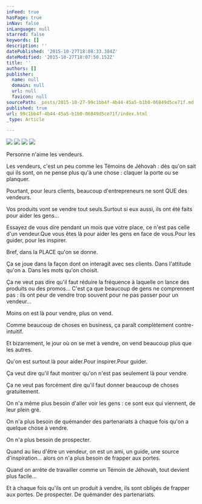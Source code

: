 ```yaml
---
inFeed: true
hasPage: true
inNav: false
inLanguage: null
starred: false
keywords: []
description: ''
datePublished: '2015-10-27T18:08:33.384Z'
dateModified: '2015-10-27T18:07:50.152Z'
title: ''
authors: []
publisher:
  name: null
  domain: null
  url: null
  favicon: null
sourcePath: _posts/2015-10-27-99c1bb4f-4b44-45a5-b1b0-06849d5ce71f.md
published: true
url: 99c1bb4f-4b44-45a5-b1b0-06849d5ce71f/index.html
_type: Article

---
```

![](https://the-grid-user-content.s3-us-west-2.amazonaws.com/2e1d507c-49dc-4de7-b05f-96ddca047d7c.jpg)
![](https://the-grid-user-content.s3-us-west-2.amazonaws.com/3632189c-dfae-49a8-acb3-6f20bd922750.jpg)
![](https://the-grid-user-content.s3-us-west-2.amazonaws.com/dce61187-ac9a-402a-93e1-a30f7e241761.jpg)
![](https://the-grid-user-content.s3-us-west-2.amazonaws.com/d819fb7e-db2d-4879-a330-91d09bf889cc.jpg)

Personne n'aime les vendeurs.

Les vendeurs, c'est un peu comme les Témoins de Jéhovah : dès qu'on sait qui ils sont, on ne pense plus qu'à une chose : claquer la porte ou se planquer.

Pourtant, pour leurs clients, beaucoup d'entrepreneurs ne sont QUE des vendeurs.

Vos produits vont se vendre tout seuls.Surtout si eux aussi, ils ont été faits pour aider les gens...

Essayez de vous dire pendant un mois que votre place, ce n'est pas celle d'un vendeur.Que vous êtes là pour aider les gens en face de vous.Pour les guider, pour les inspirer.

Bref, dans la PLACE qu'on se donne.

Ça se joue dans la façon dont on interagit avec ses clients. Dans l'attitude qu'on a. Dans les mots qu'on choisit.

Ça ne veut pas dire qu'il faut réduire la fréquence à laquelle on lance des produits ou des promos... C'est ça que beaucoup de gens ne comprennent pas : ils ont peur de vendre trop souvent pour ne pas passer pour un vendeur...

Moins on est là pour vendre, plus on vend.

Comme beaucoup de choses en business, ça paraît complètement contre-intuitif.

Et bizarrement, le jour où on se met à vendre, on vend beaucoup plus que les autres.

Qu'on est surtout là pour aider.Pour inspirer.Pour guider.

Ça veut dire qu'il faut montrer qu'on n'est pas seulement là pour vendre.

Ça ne veut pas forcément dire qu'il faut donner beaucoup de choses gratuitement.

On n'a même plus besoin d'aller voir les gens : ce sont eux qui viennent, de leur plein gré.

On n'a plus besoin de quémander des partenariats à chaque fois qu'on a quelque chose à vendre.

On n'a plus besoin de prospecter.

Quand au lieu d'être un vendeur, on est un ami, un guide, une source d'inspiration... alors on n'a plus besoin de frapper aux portes.

Quand on arrête de travailler comme un Témoin de Jéhovah, tout devient plus facile...

Et à chaque fois qu'ils ont un produit à vendre, ils sont obligés de frapper aux portes. De prospecter. De quémander des partenariats.